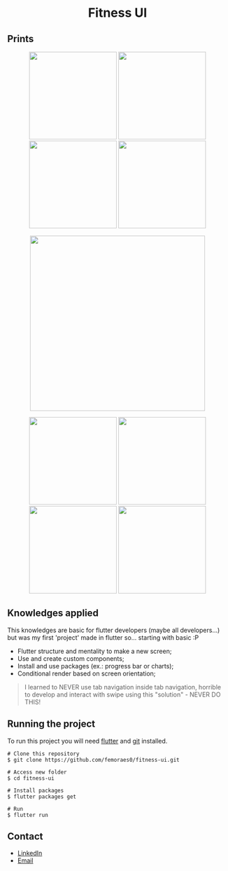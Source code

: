 <h1 align="center">Fitness UI</h1>

## Prints

<p align="center">
<img width="200" src="https://i.pinimg.com/originals/a6/b1/6d/a6b16da16aa49f7df788cd1d92cafd63.jpg"/>
<img width="200" src="https://i.pinimg.com/originals/3d/74/a9/3d74a91a4d260fc5abb53fd027d0fbae.jpg"/>
<img width="200" src="https://i.pinimg.com/originals/fc/98/9e/fc989e6833f81ddabe3668b778fe54fd.jpg"/>
<img width="200" src="https://i.pinimg.com/originals/f0/bd/96/f0bd96ce4e7a32d799a89736b4d6a58d.jpg"/>
</p>
<p align="center">
<img width="400" src="https://i.pinimg.com/originals/d0/35/b5/d035b5593fb0a4dae78c0a52d8a25a97.jpg"/>
</p>
<p align="center">
<img width="200" src="https://i.pinimg.com/originals/96/ef/4c/96ef4c5e1c87f5be5c54ba649570543c.jpg"/>
<img width="200" src="https://i.pinimg.com/originals/60/ae/0c/60ae0cf208b8507f682ef313f38b6213.jpg"/>
<img width="200" src="https://i.pinimg.com/originals/4a/ac/1a/4aac1a6edd80afd9a66f51e3ea11ae84.jpg"/>
<img width="200" src="https://i.pinimg.com/originals/52/08/76/52087695529a2ca85c646660d1e63dfd.jpg"/>
</p>

## Knowledges applied
This knowledges are basic for flutter developers (maybe all developers...) but was my first 'project' made in flutter so... starting with basic :P

- Flutter structure and mentality to make a new screen;
- Use and create custom components;
- Install and use packages (ex.: progress bar or charts);
- Conditional render based on screen orientation;

> I learned to NEVER use tab navigation inside tab navigation, horrible to develop and interact with swipe using this "solution" - NEVER DO THIS!


## Running the project
To run this project you will need [flutter](https://flutter.dev/) and [git](https://git-scm.com/) installed.

```$bash
# Clone this repository
$ git clone https://github.com/femoraes0/fitness-ui.git

# Access new folder
$ cd fitness-ui

# Install packages
$ flutter packages get

# Run
$ flutter run
```

## Contact
- [LinkedIn](https://www.linkedin.com/in/fernando-moraes-48a26916a/)
- [Email](fernandomoraes.lopes@gmail.com)